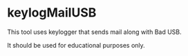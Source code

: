 # keylogMailUSB

This tool uses keylogger that sends mail along with Bad USB.

It should be used for educational purposes only.
